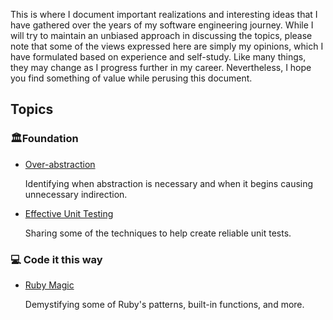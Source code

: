 This is where I document important realizations and interesting ideas that I have gathered over the years of my software engineering journey. While I will try to maintain an unbiased approach in discussing the topics, please note that some of the views expressed here are simply my opinions, which I have formulated based on experience and self-study. Like many things, they may change as I progress further in my career. Nevertheless, I hope you find something of value while perusing this document.

## Topics
### 🏛Foundation

- [Over-abstraction](https://github.com/netervati/collected-thoughts/blob/main/OVER-ABSTRACTION.md)

  Identifying when abstraction is necessary and when it begins causing unnecessary indirection.

- [Effective Unit Testing](https://github.com/netervati/collected-thoughts/blob/main/EFFECTIVE-UNIT-TESTING.md)

  Sharing some of the techniques to help create reliable unit tests.

### 💻 Code it this way

- [Ruby Magic](https://github.com/netervati/collected-thoughts/blob/main/RUBY-MAGIC.md)

  Demystifying some of Ruby's patterns, built-in functions, and more.

